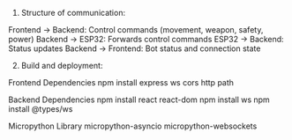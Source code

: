 1. Structure of communication:

Frontend → Backend: Control commands (movement, weapon, safety, power)
Backend → ESP32: Forwards control commands
ESP32 → Backend: Status updates
Backend → Frontend: Bot status and connection state


2. Build and deployment:

Frontend Dependencies
npm install express ws cors http path

Backend Dependencies
npm install react react-dom
npm install ws
npm install @types/ws

Micropython Library
micropython-asyncio
micropython-websockets
